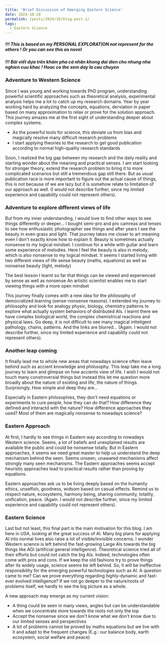 ```yaml
---
title: 'Brief Discussion of Emerging Eastern Science'
date: 2024-10-28
permalink: /posts/2024/10/blog-post-1/
tags:
  - Eastern Science
---
```

##### !!! This is based on my PERSONAL EXPLORATION not represent for the others ! Or you can see this as novel
##### !!! Bài viết dựa trên khám pha cá nhân khong dai dien cho nhung nha nghien cuu khac ! Hoac co the xem day la cau chuyen

### Adventure to Western Science
Since I was young and working towards PhD program, understanding powerful scientific approaches such as theoretical analysis, experimental analysis helps me a lot to catch up my research domains. Year by year working hard by analyzing the concepts, equations, derviation in paper based on many approximation to relax or prove for the solution approach. This journey amazes me at the first sight of understanding deeper about complex systems. 
  * As the powerful tools for science, this deviate us from bias and magically resolve many difficult research problems
  * I start applying theories to the research to get good publication according to normal high-quality research standards

Soon, I realized the big gap between my research and the daily reality and starting wonder about the meaning and practical senses. I am start looking for stronger theory, extend the research problem to bring it to more complicated scenarios but still a tremendous gap still there. But as usual publication race is more important to figure out the actual cause of things, this is not because of we are lazy but it is somehow relate to limitation of our approach as well. (I would not describe further, since my limited experience and capability could not represent others).

### Adventure to explore different views of life
But from my inner understanding, I would love to find other ways to see things differently or deeper...
I bought semi-pro and pro camreas and lenses to see how enthusiastic photographer see things and after years I see the beauty in even grass and light. That journey takes me closer to art meaning even I don't exactly know how to explain it. Beauty is sometimes actually nonsense to my logical mindset.
I continue for a while with guitar and learn some experience of melodies. Here I feel the beauty is also in melody, which is also nonsense to my logical mindset. 
It seems I started living with two different views of life sense beauty (maths, equations) as well as nonsense beauty (light, melody)

The best lesson I learnt so far that things can be viewed and experienced by sense as well as nonsense
An artistic scientist enables me to start viewing things with a more open mindset 

This journey finally comes with a new idea for the philosophy of democratized learning (sense-nonsense reasons). 
I extended my journey to philosophy and look for analogy physic, biology, chemistry patterns to explore what actually system behaviors of distributed AIs.
I learnt there we have complex biological world, the complex chemistrical reactions and physical laws. Go deep, it is not difficult to see many magical intteligent pathology, chains, patterns. 
And the links are blurred... 
(Again. I would not describe further, since my limited experience and capability could not represent others).

### Another leap coming
It finally lead me to whole new areas that nowadays science often leave behind such as accient knowledge and philosophy. This leap take me a long journey to learn and glimpse on how accients view of life.
I wish I would not touch many constroversial things but instead this let me question more broadly about the nature of existing and life, the nature of things. Surprisingly, How simple and deep they are...

Especially in Eastern philosophies, they don't need equations or experiments to cure people, how they can do that?
How difference they defined and interactd with the nature?
How difference approaches they used?
Most of them are magically nonsense to nowadays science?

### Eastern Approach
At first, I hardly to see things in Eastern way according to nowadays Western science. Seems, a lot of beliefs and unexplained results are available the public and could be nonsense totally.
But in Eastern approaches, it seems we need great master to help us understand the deep mechanism behind the seen. Seems unseen, unawared mechanisms affect strongly many seen mechanisms.
The Eastern approaches seems accept heuristic approaches lead to practical results rather than proving by equations. 

Eastern approaches ask us to be living deeply based on the humanity ethics, unselfish, goodness, widsom based on casual effects. Remind us to respect nature, ecosystems, harmony being, sharing community, totality, unification, peace.
(Again. I would not describe further, since my limited experience and capability could not represent others).

### Eastern Science
Last but not least, this final part is the main motivation for this blog.
I am here in USA, looking at the great success of AI. Many big plans for applying AI into normal lives also raise a lot of visible/invisible concerns. 
I wonder Western science is left behind the fast-growing Large AIs towards the big things like AGI (artificial general intelligence). 
Theoretical science tried all of their efforts but could not catch the big AIs.
Indeed, technologies often come with pros and cons. If we keep the old fashions try to prove things after its widely usage, science seems be left behind. So, it will be ineffective responsibility for the emerging powerful technologies such as AI. 
A question came to me? Can we prove everything regarding highly-dynamic and fast-ever evolved intelligence?
If we not go deeper to the nature/roots of problems itself, we hardly to see the big picture as a whole.

A new approach may emerge as my current vision:
- A thing could be seen in many views, angles but can be understandable when we concentrate more towards the roots not only the top
- Accept the nonsense since we don't know what we don't know due to our limited senses and perspectives
- A lot of problems cannot be proved by maths equations but we live with it and adapt to the frequent changes (E.g.: our balance body, earth ecosystem, social welfare and peace)



